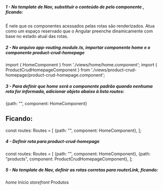 ##### 1 - No template de Nav, substituir o conteúdo de <mat-sidenav-content> pelo componente <router-outlet>, ficando:
<mat-sidenav-content class="content">
    <router-outlet></router-outlet>
</mat-sidenav-content>

## <router-outlet>
É nele que os componentes acessados pelas rotas são renderizados. Atua como um espaço reservado que o Angular preenche dinamicamente com base no estado atual das rotas.


##### 2 - No arquivo app-routing.module.ts, importar componente home e o componente product-crud-homepage
import { HomeComponent } from './views/home/home.component';
import { ProductCrudHomepageComponent } from './views/product-crud-homepage/product-crud-homepage.component';


##### 3 - Para definir que home será o componente padrão quando nenhuma rota for informada, adicionar objeto abaixo à lista routes:
{path: "", component: HomeComponent}

## Ficando:
const routes: Routes = [
  {path: "", component: HomeComponent},
];


##### 4 - Definir rota para product-crud-homepage
const routes: Routes = [
  {path: "", component: HomeComponent},
  {path: "products", component: ProductCrudHomepageComponent},
];


##### 5 - No template de Nav, definir as rotas corretas para routerLink, ficando:
<a mat-list-item routerLink="/">
    <i class="material-icons">home</i>
    Início
</a>
<a mat-list-item routerLink="/products">
    <i class="material-icons">storefront</i>
    Produtos
</a>